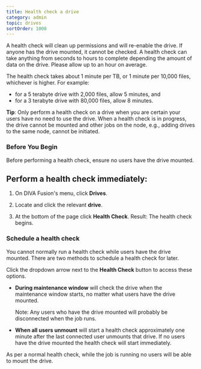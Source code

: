 ```yaml
---
title: Health check a drive
category: admin
topic: drives
sortOrder: 1000
---
```


A health check will clean up permissions and will re-enable the drive. If anyone has the drive mounted, it cannot be checked. A health check can take anything from seconds to hours to complete depending the amount of data on the drive. Please allow up to an hour on average.

The health check takes about 1 minute per TB, or 1 minute per 10,000 files, whichever is higher. For example:

  - for a 5 terabyte drive with 2,000 files, allow 5 minutes, and
  - for a 3 terabyte drive with 80,000 files, allow 8 minutes.

<p class="tip">
  <strong>Tip</strong>:
  Only perform a health check on a drive when you are certain your users have no need to use the drive. When a health check is in progress, the drive cannot be mounted and other jobs on the node, e.g., adding drives to the same node, cannot be initiated.
</p>

### Before You Begin

Before performing a health check, ensure no users have the drive mounted.

## Perform a health check immediately:

1. On DIVA Fusion's menu, click **Drives**.

2. Locate and click the relevant **drive**.

3. At the bottom of the page click **Health Check**.
Result: The health check begins.

### Schedule a health check

You cannot normally run a health check while users have the drive mounted. There are two methods to schedule a health check for later.

Click the dropdown arrow next to the **Health Check** button to access these options.

<ul>

  <li>
    <strong>During maintenance window</strong> will check the drive when the maintenance window starts, no matter what users have the drive mounted.
    <p class="note">Note</strong>: Any users who have the drive mounted will probably be disconnected when the job runs.</p>
  </li>

  <li><strong>When all users unmount</strong> will start a health check approximately one minute after the last connected user unmounts that drive. If no users have the drive mounted the health check will start immediately.</li>

</ul>

As per a normal health check, while the job is running no users will be able to mount the drive.

